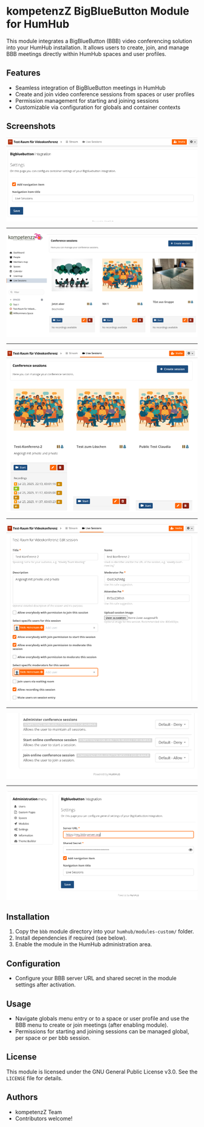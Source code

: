 # kompetenzZ BigBlueButton Module for HumHub

This module integrates a BigBlueButton (BBB) video conferencing solution into your HumHub installation. It allows users to create, join, and manage BBB meetings directly within HumHub spaces and user profiles.

## Features
- Seamless integration of BigBlueButton meetings in HumHub
- Create and join video conference sessions from spaces or user profiles
- Permission management for starting and joining sessions
- Customizable via configuration for globals and container contexts

## Screenshots
![Screenshot space config](docs/screenshots/space-config.png)

<hr>

![Screenshot global sessions](docs/screenshots/global-sessions.png)

<hr>

![Screenshot space sessions](docs/screenshots/space-sessions.png)

<hr>

![Screenshot session edit form](docs/screenshots/session-settings.png)

<hr>

![Permissions screen](docs/screenshots/permissions.png)

<hr>

![Screenshot global config](docs/screenshots/global-config.png)


## Installation
1. Copy the `bbb` module directory into your `humhub/modules-custom/` folder.
2. Install dependencies if required (see below).
3. Enable the module in the HumHub administration area.

## Configuration
- Configure your BBB server URL and shared secret in the module settings after activation.

## Usage
- Navigate globals menu entry or to a space or user profile and use the BBB menu to create or join meetings (after enabling module).
- Permissions for starting and joining sessions can be managed global, per space or per bbb session.

## License
This module is licensed under the GNU General Public License v3.0. See the `LICENSE` file for details.

## Authors
- kompetenzZ Team
- Contributors welcome!
